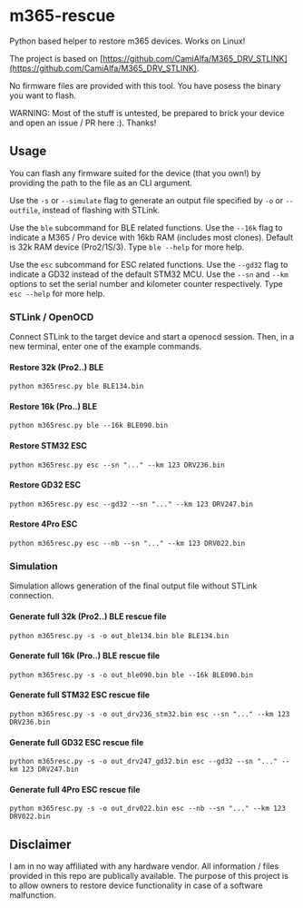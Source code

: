 # m365-rescue
Python based helper to restore m365 devices. Works on Linux!

The project is based on [https://github.com/CamiAlfa/M365_DRV_STLINK](https://github.com/CamiAlfa/M365_DRV_STLINK).

No firmware files are provided with this tool. You have posess the binary you want to flash.

WARNING: Most of the stuff is untested, be prepared to brick your device and open an issue / PR here :). Thanks!

## Usage
You can flash any firmware suited for the device (that you own!) by providing the path to the file as an CLI argument.

Use the `-s` or `--simulate` flag to generate an output file specified by `-o` or `--outfile`, instead of flashing with STLink.

Use the `ble` subcommand for BLE related functions. Use the `--16k` flag to indicate a M365 / Pro device with 16kb RAM (includes most clones). Default is 32k RAM device (Pro2/1S/3).
Type `ble --help` for more help.

Use the `esc` subcommand for ESC related functions. Use the `--gd32` flag to indicate a GD32 instead of the default STM32 MCU. Use the `--sn` and `--km` options to set the serial number and kilometer counter respectively.
Type `esc --help` for more help.

### STLink / OpenOCD
Connect STLink to the target device and start a openocd session. Then, in a new terminal, enter one of the example commands.

#### Restore 32k (Pro2..) BLE
`python m365resc.py ble BLE134.bin`

#### Restore 16k (Pro..) BLE
`python m365resc.py ble --16k BLE090.bin`

#### Restore STM32 ESC
`python m365resc.py esc --sn "..." --km 123 DRV236.bin`

#### Restore GD32 ESC
`python m365resc.py esc --gd32 --sn "..." --km 123 DRV247.bin`

#### Restore 4Pro ESC
`python m365resc.py esc --nb --sn "..." --km 123 DRV022.bin`

### Simulation
Simulation allows generation of the final output file without STLink connection.

#### Generate full 32k (Pro2..) BLE rescue file
`python m365resc.py -s -o out_ble134.bin ble BLE134.bin`

#### Generate full 16k (Pro..) BLE rescue file
`python m365resc.py -s -o out_ble090.bin ble --16k BLE090.bin`

#### Generate full STM32 ESC rescue file
`python m365resc.py -s -o out_drv236_stm32.bin esc --sn "..." --km 123 DRV236.bin`

#### Generate full GD32 ESC rescue file
`python m365resc.py -s -o out_drv247_gd32.bin esc --gd32 --sn "..." --km 123 DRV247.bin`

#### Generate full 4Pro ESC rescue file
`python m365resc.py -s -o out_drv022.bin esc --nb --sn "..." --km 123 DRV022.bin`

## Disclaimer
I am in no way affiliated with any hardware vendor. All information / files provided in this repo are publically available. The purpose of this project is to allow owners to restore device functionality in case of a software malfunction.
